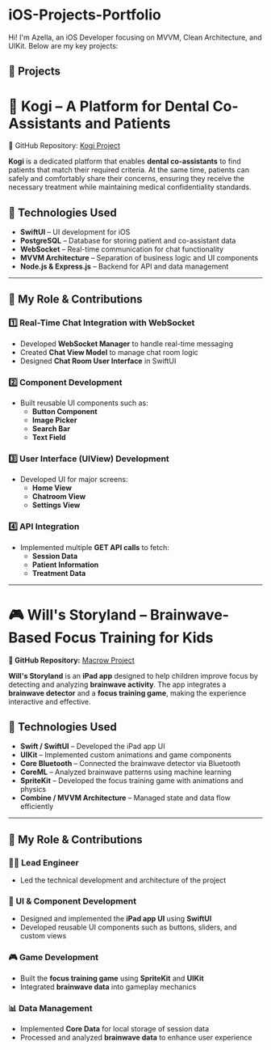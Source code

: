 # iOS-Projects-Portfolio
Hi! I'm Azella, an iOS Developer focusing on MVVM, Clean Architecture, and UIKit. Below are my key projects:  

## 📌 Projects  

# 🦷 Kogi – A Platform for Dental Co-Assistants and Patients  

🔗 GitHub Repository: [Kogi Project](https://github.com/Xsel20-v/kogi-fe)  

**Kogi** is a dedicated platform that enables **dental co-assistants** to find patients that match their required criteria. At the same time, patients can safely and comfortably share their concerns, ensuring they receive the necessary treatment while maintaining medical confidentiality standards.  

## 🚀 Technologies Used  
- **SwiftUI** – UI development for iOS  
- **PostgreSQL** – Database for storing patient and co-assistant data  
- **WebSocket** – Real-time communication for chat functionality  
- **MVVM Architecture** – Separation of business logic and UI components  
- **Node.js & Express.js** – Backend for API and data management  

---

## 🎯 My Role & Contributions  

### 1️⃣ Real-Time Chat Integration with WebSocket  
- Developed **WebSocket Manager** to handle real-time messaging  
- Created **Chat View Model** to manage chat room logic  
- Designed **Chat Room User Interface** in SwiftUI  

### 2️⃣ Component Development  
- Built reusable UI components such as:  
  - **Button Component**  
  - **Image Picker**  
  - **Search Bar**  
  - **Text Field**  

### 3️⃣ User Interface (UIView) Development  
- Developed UI for major screens:  
  - **Home View**  
  - **Chatroom View**  
  - **Settings View**  

### 4️⃣ API Integration  
- Implemented multiple **GET API calls** to fetch:  
  - **Session Data**  
  - **Patient Information**  
  - **Treatment Data**  

---

# 🎮 Will's Storyland – Brainwave-Based Focus Training for Kids  
**🔗 GitHub Repository:** [Macrow Project](https://github.com/azellaa/Macrow-ADHD)  

**Will's Storyland** is an **iPad app** designed to help children improve focus by detecting and analyzing **brainwave activity**. The app integrates a **brainwave detector** and a **focus training game**, making the experience interactive and effective.  

## 🚀 Technologies Used  
- **Swift / SwiftUI** – Developed the iPad app UI  
- **UIKit** – Implemented custom animations and game components  
- **Core Bluetooth** – Connected the brainwave detector via Bluetooth  
- **CoreML** – Analyzed brainwave patterns using machine learning  
- **SpriteKit** – Developed the focus training game with animations and physics  
- **Combine / MVVM Architecture** – Managed state and data flow efficiently  

---

## 🎯 My Role & Contributions  

### 👨‍💻 Lead Engineer  
- Led the technical development and architecture of the project  

### 🎨 UI & Component Development  
- Designed and implemented the **iPad app UI** using **SwiftUI**  
- Developed reusable UI components such as buttons, sliders, and custom views  

### 🎮 Game Development  
- Built the **focus training game** using **SpriteKit** and **UIKit**  
- Integrated **brainwave data** into gameplay mechanics  

### 📊 Data Management  
- Implemented **Core Data** for local storage of session data  
- Processed and analyzed **brainwave data** to enhance user experience  


